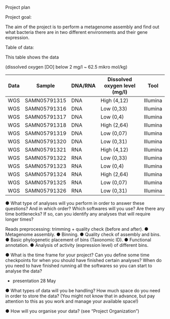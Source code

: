 
Project plan

Project goal:

The aim of the project is to perform a metagenome assembly and find out what bacteria there are in two different environments and their gene expression. 

Table of data: 

This table shows the data

 (dissolved oxygen [DO] below 2 mg/l ~ 62.5 mikro mol/kg)


| Data | Sample       | DNA/RNA | Dissolved oxygen level (mg/l) | Tool     |
|------|-------------|---------|-------------------------------|----------|
| WGS  | SAMN05791315 | DNA     | High (4,12)                     | Illumina |
| WGS  | SAMN05791316 | DNA     | Low (0,33)                      | Illumina |
| WGS  | SAMN05791317 | DNA     | Low (0,4)                       | Illumina |
| WGS  | SAMN05791318 | DNA     | High (2,64)                     | Illumina |
| WGS  | SAMN05791319 | DNA     | Low (0,07)                      | Illumina |
| WGS  | SAMN05791320 | DNA     | Low (0,31)                      | Illumina |
| WGS  | SAMN05791321 | RNA     | High (4,12)                     | Illumina |
| WGS  | SAMN05791322 | RNA     | Low (0,33)                      | Illumina |
| WGS  | SAMN05791323 | RNA     | Low (0,4)                       | Illumina |
| WGS  | SAMN05791324 | RNA     | High (2,64)                     | Illumina |
| WGS  | SAMN05791325 | RNA     | Low (0,07)                      | Illumina |
| WGS  | SAMN05791326 | RNA     | Low (0,31)                      | Illumina |





● What type of analyses will you perform in order to answer these questions? And in
which order? Which softwares will you use? Are there any time bottlenecks? If so,
can you identify any analyses that will require longer times?

Reads preprocessing: trimming + quality check (before and
after).
● Metagenome assembly.
● Binning.
● Quality check of assembly and bins.
● Basic phylogenetic placement of bins (Taxonomic ID).
● Functional annotation.
● Analysis of activity (expression level) of different bins.
 

● What is the time frame for your project? Can you define some time checkpoints for
when you should have finished certain analyses? When do you need to have finished
running all the softwares so you can start to analyse the data?

- presentation 28 May

● What types of data will you be handling? How much space do you need in order to
store the data? (You might not know that in advance, but pay attention to this as you
work and manage your available space!)


● How will you organise your data? (see “Project Organization”)


